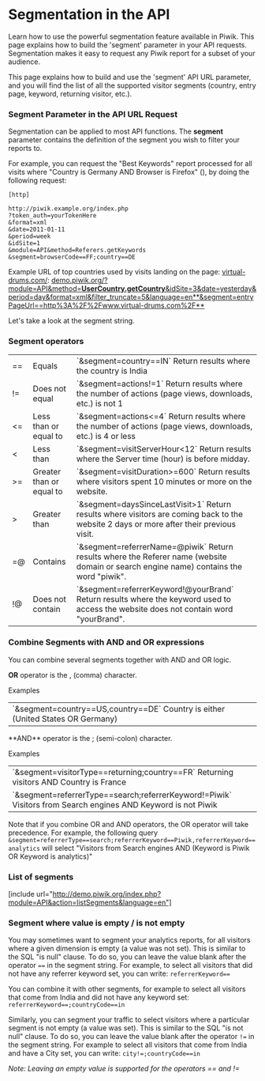 # Segmentation in the API

Learn how to use the powerful segmentation feature available in Piwik. This page explains how to build the 'segment' parameter in your API requests. Segmentation makes it easy to request any Piwik report for a subset of your audience.

This page explains how to build and use the 'segment' API URL parameter, and you will find the list of all the supported visitor segments (country, entry page, keyword, returning visitor, etc.).

### Segment Parameter in the API URL Request

Segmentation can be applied to most API functions. The **segment** parameter contains the definition of the segment you wish to filter your reports to.

For example, you can request the "Best Keywords" report processed for all visits where "Country is Germany AND Browser is Firefox" (), by doing the following request:

    [http]

    http://piwik.example.org/index.php
    ?token_auth=yourTokenHere
    &format=xml
    &date=2011-01-11
    &period=week
    &idSite=1
    &module=API&method=Referers.getKeywords
    &segment=browserCode==FF;country==DE

Example URL of top countries used by visits landing on the page: [virtual-drums.com/](http://www.virtual-drums.com/): [demo.piwik.org/?module=API&method=**UserCountry.getCountry**&idSite=3&date=yesterday&period=day&format=xml&filter_truncate=5&language=en**&segment=entryPageUrl==http%3A%2F%2Fwww.virtual-drums.com%2F**](http://demo.piwik.org/?module=API&method=UserCountry.getCountry&idSite=3&date=yesterday&period=day&format=xml&filter_truncate=5&language=en&segment=entryPageUrl==http%3A%2F%2Fwww.virtual-drums.com%2F)

Let's take a look at the segment string.

### Segment operators

<table class="segments" markdown="1">
<tbody>
<tr>
<td class="segmentString">==</td>
<td>Equals</td>
<td>`&segment=country==IN`
Return results where the country is India</td>
</tr>
<tr>
<td class="segmentString">!=</td>
<td>Does not equal</td>
<td>`&segment=actions!=1`
Return results where the number of actions (page views, downloads, etc.) is not 1</td>
</tr>
<tr>
<td class="segmentString"><=</td>
<td>Less than or equal to</td>
<td>`&segment=actions<=4`
Return results where the number of actions (page views, downloads, etc.) is 4 or less</td>
</tr>
<tr>
<td class="segmentString"><</td>
<td>Less than</td>
<td>`&segment=visitServerHour<12`
Return results where the Server time (hour) is before midday.</td>
</tr>
<tr>
<td class="segmentString">>=</td>
<td>Greater than or equal to</td>
<td>`&segment=visitDuration>=600`
Return results where visitors spent 10 minutes or more on the website.</td>
</tr>
<tr>
<td class="segmentString">></td>
<td>Greater than</td>
<td>`&segment=daysSinceLastVisit>1`
Return results where visitors are coming back to the website 2 days or more after their previous visit.</td>
</tr>
<tr>
<td class="segmentString">=@</td>
<td>Contains</td>
<td>`&segment=referrerName=@piwik`
Return results where the Referer name (website domain or search engine name) contains the word "piwik".</td>
</tr>
<tr>
<td class="segmentString">!@</td>
<td>Does not contain</td>
<td>`&segment=referrerKeyword!@yourBrand`
Return results where the keyword used to access the website does not contain word "yourBrand".</td>
</tr>
</tbody>
</table>

### Combine Segments with AND and OR expressions

You can combine several segments together with AND and OR logic.

**OR** operator is the <span class="code" style="display: inline;">,</span> (comma) character.

Examples

<table class="exampleBoolean" markdown="1">
<tbody>
<tr>
<td>`&segment=country==US,country==DE`
Country is either (United States OR Germany)</td>
</tr>
</tbody>
</table>
**AND** operator is the <span class="code" style="display: inline;">;</span> (semi-colon) character.

Examples

<table class="exampleBoolean" markdown="1">
<tbody>
<tr>
<td>`&segment=visitorType==returning;country==FR`
Returning visitors AND Country is France</td>
</tr>
<tr>
<td>`&segment=referrerType==search;referrerKeyword!=Piwik`
Visitors from Search engines AND Keyword is not Piwik</td>
</tr>
</tbody>
</table>

Note that if you combine OR and AND operators, the OR operator will take precedence. For example, the following query
`&segment=referrerType==search;referrerKeyword==Piwik,referrerKeyword==analytics`
will select "Visitors from Search engines AND (Keyword is Piwik OR Keyword is analytics)"

### List of segments

[include url="http://demo.piwik.org/index.php?module=API&action=listSegments&language=en"]

### Segment where value is empty / is not empty

You may sometimes want to segment your analytics reports, for all visitors where a given dimension is empty (a value was not set). This is similar to the SQL "is null" clause. To do so, you can leave the value blank after the operator `==` in the segment string. For example, to select all visitors that did not have any referrer keyword set, you can write:
`referrerKeyword==`

You can combine it with other segments, for example to select all visitors that come from India and did not have any keyword set:
`referrerKeyword==;countryCode==in`

Similarly, you can segment your traffic to select visitors where a particular segment is not empty (a value was set). This is similar to the SQL "is not null" clause. To do so, you can leave the value blank after the operator `!=` in the segment string. For example to select all visitors that come from India and have a City set, you can write:
`city!=;countryCode==in`

_Note: Leaving an empty value is supported for the operators == and !=_